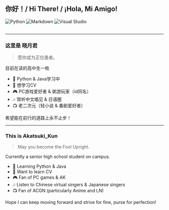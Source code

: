 
## 你好！/ Hi There! / ¡Hola, Mi Amigo!

<div>
    <img alt="Python" src="https://img.shields.io/badge/Python-blueviolet?logo=python&logoColor=white">
    <img alt="Markdown" src="https://img.shields.io/badge/Markdown-1f903d?logo=markdown&logoColor=fff">
    <img alt="Visual Studio" src="https://img.shields.io/badge/Visual%20Studio%20Code-blue?logo=visual-studio-code&logoColor=fff">
</div>
<br>

---

### 这里是 晓月君

> 愿你成为正位愚者。

目前在读的高中生一枚

- 🌱 Python & Java学习中
- 📖 想学习CV
- 🎮 PC游戏爱好者 & 粥游玩家（id同名）
- 🎶 常听中文唱见 & 日语圈
- 📺 老二次元（轻小说 & 番剧爱好者）

希望能在前行的道路上永不止步！

---

### This is Akatsuki_Kun

> May you become the Fool Upright.

Currently a senior high school student on campus.

- 🌱 Learning Python & Java
- 📖 Want to learn CV
- 🎮 Fan of PC games & AK
- 🎶 Listen to Chinese virtual singers & Japanese singers
- 📺 Fan of ACGN (particularly Anime and LN)

Hope I can keep moving forward and strive for fine, purse for perfection!